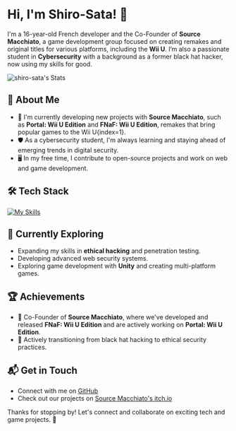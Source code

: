 # Hi, I'm Shiro-Sata! 👋

I'm a 16-year-old French developer and the Co-Founder of **Source Macchiato**, a game development group focused on creating remakes and original titles for various platforms, including the **Wii U**. I’m also a passionate student in **Cybersecurity** with a background as a former black hat hacker, now using my skills for good.

![shiro-sata's Stats](https://github-readme-stats.vercel.app/api?username=Source-Macchiato&theme=vue-dark&show_icons=true&hide_border=true&count_private=true)

## 🚀 About Me

- 🔭 I'm currently developing new projects with **Source Macchiato**, such as **Portal: Wii U Edition** and **FNaF: Wii U Edition**, remakes that bring popular games to the Wii U{index=1}.
- 🛡️ As a cybersecurity student, I'm always learning and staying ahead of emerging trends in digital security.
- 🖥️ In my free time, I contribute to open-source projects and work on web and game development.

## 🛠️ Tech Stack

[![My Skills](https://skillicons.dev/icons?i=python,cpp,js,html,css,unity)](https://skillicons.dev)

## 🌱 Currently Exploring

- Expanding my skills in **ethical hacking** and penetration testing.
- Developing advanced web security systems.
- Exploring game development with **Unity** and creating multi-platform games.

## 🏆 Achievements

- 🌟 Co-Founder of **Source Macchiato**, where we've developed and released **FNaF: Wii U Edition** and are actively working on **Portal: Wii U Edition**.
- 🚀 Actively transitioning from black hat hacking to ethical security practices.
  
## 📬 Get in Touch

- Connect with me on [GitHub](https://github.com/shiro-sata)
- Check out our projects on [Source Macchiato's itch.io](https://source-macchiato.itch.io/)

Thanks for stopping by! Let's connect and collaborate on exciting tech and game projects. 🚀
